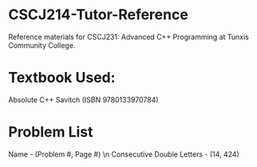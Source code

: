 # CSCJ214-Tutor-Reference
Reference materials for CSCJ231: Advanced C++ Programming at Tunxis Community College.

# Textbook Used:
Absolute C++ Savitch (ISBN 9780133970784)

# Problem List
Name - (Problem #, Page #) \n
Consecutive Double Letters - (14, 424)
